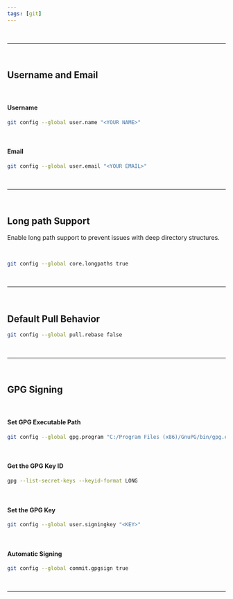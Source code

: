 ```yaml
---
tags: [git]
---
```



<br>

---

<br>

## Username and Email

<br>

#### Username

```bash
git config --global user.name "<YOUR NAME>"
```

<br>

#### Email

```bash
git config --global user.email "<YOUR EMAIL>"
```

<br>

---

<br>

## Long path Support

Enable long path support to prevent issues with deep directory structures.

<br>

```bash
git config --global core.longpaths true
```

<br>

---

<br>

## Default Pull Behavior


```bash
git config --global pull.rebase false
```

<br>

---

<br>

## GPG Signing

<br>

#### Set GPG Executable Path

```bash
git config --global gpg.program "C:/Program Files (x86)/GnuPG/bin/gpg.exe"
```

<br>

#### Get the GPG Key ID

```bash
gpg --list-secret-keys --keyid-format LONG
```

<br>

#### Set the GPG Key

```bash
git config --global user.signingkey "<KEY>"
```

<br>

#### Automatic Signing

```bash
git config --global commit.gpgsign true
```

<br>

---

<br>
